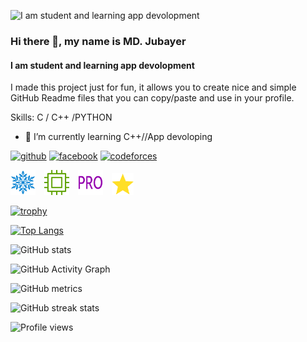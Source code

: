 ![I am student and learning app devolopment](https://scontent.fcla5-1.fna.fbcdn.net/v/t39.30808-6/240600919_1499497057051021_8054616481927147928_n.jpg?_nc_cat=105&ccb=1-7&_nc_sid=19026a&_nc_eui2=AeGBbwO2nIbjNp3tqAGasWdCPu_bi_YakW4-79uL9hqRbqJyp9Hvdmqu1TpgrJSKc338bTD5BPelOYth6ubQ7q6Z&_nc_ohc=Ip9Lt_rveSEAX88htzo&_nc_zt=23&_nc_ht=scontent.fcla5-1.fna&oh=00_AfCGkU-0Az3NcsZbdRFiuKlwA17L76nr0FnnnBlHW7Puew&oe=637C252E)

### Hi there 👋, my name is MD. Jubayer
#### I am student and learning app devolopment


I made this project just for fun, it allows you to create nice and simple GitHub Readme files that you can copy/paste and use in your profile.

Skills: C / C++ /PYTHON 

- 🌱 I’m currently learning C++//App devoloping 


[<img src='https://cdn.jsdelivr.net/npm/simple-icons@3.0.1/icons/github.svg' alt='github' height='40'>](https://github.com/Jubayer925)  [<img src='https://cdn.jsdelivr.net/npm/simple-icons@3.0.1/icons/facebook.svg' alt='facebook' height='40'>](https://www.facebook.com/https://web.facebook.com/profile.php?id=100009722238460)  [<img src='https://cdn.jsdelivr.net/npm/simple-icons@3.0.1/icons/codeforces.svg' alt='codeforces' height='40'>](https://codeforces.com/profile/jubayer555)  

<a href='https://archiveprogram.github.com/'><img src='https://raw.githubusercontent.com/acervenky/animated-github-badges/master/assets/acbadge.gif' width='40' height='40'></a> <a href='https://docs.github.com/en/developers'><img src='https://raw.githubusercontent.com/acervenky/animated-github-badges/master/assets/devbadge.gif' width='40' height='40'></a> <a href='https://github.com/pricing'><img src='https://raw.githubusercontent.com/acervenky/animated-github-badges/master/assets/pro.gif' width='40' height='40'></a> <a href='https://stars.github.com/'><img src='https://raw.githubusercontent.com/acervenky/animated-github-badges/master/assets/starbadge.gif' width='35' height='35'></a> 

[![trophy](https://github-profile-trophy.vercel.app/?username=Jubayer925)](https://github.com/ryo-ma/github-profile-trophy)

[![Top Langs](https://github-readme-stats.vercel.app/api/top-langs/?username=Jubayer925)](https://github.com/anuraghazra/github-readme-stats)

![GitHub stats](https://github-readme-stats.vercel.app/api?username=Jubayer925&show_icons=true)  

![GitHub Activity Graph](https://activity-graph.herokuapp.com/graph?username=Jubayer925)  

![GitHub metrics](https://metrics.lecoq.io/Jubayer925)  

![GitHub streak stats](https://github-readme-streak-stats.herokuapp.com/?user=Jubayer925)  

![Profile views](https://gpvc.arturio.dev/Jubayer925)  
